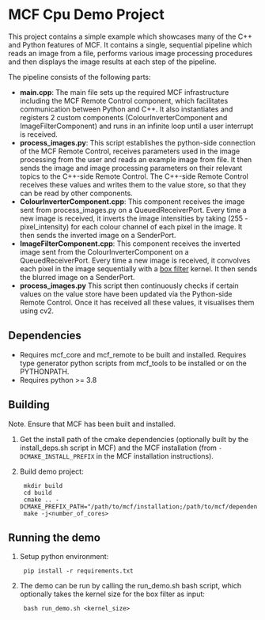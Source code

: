 # MCF Cpu Demo Project
This project contains a simple example which showcases many of the C++ and Python features of MCF. It contains a single, sequential pipeline which reads an image from a file, performs various image processing procedures and then displays the image results at each step of the pipeline.

The pipeline consists of the following parts:

* **main.cpp**: The main file sets up the required MCF infrastructure including the MCF Remote Control component, which facilitates communication between Python and C++. It also instantiates and registers 2 custom components (ColourInverterComponent and ImageFilterComponent) and runs in an infinite loop until a user interrupt is received.
* **process_images.py**: This script establishes the python-side connection of the MCF Remote Control, receives parameters used in the image processing from the user and reads an example image from file. It then sends the image and image processing parameters on their relevant topics to the C++-side Remote Control. The C++-side Remote Control receives these values and writes them to the value store, so that they can be read by other components.
* **ColourInverterComponent.cpp**: This component receives the image sent from process_images.py on a QueuedReceiverPort. Every time a new image is received, it inverts the image intensities by taking (255 - pixel_intensity) for each colour channel of each pixel in the image. It then sends the inverted image on a SenderPort.
* **ImageFilterComponent.cpp**: This component receives the inverted image sent from the ColourInverterComponent on a QueuedReceiverPort. Every time a new image is received, it convolves each pixel in the image sequentially with a [box filter](https://en.wikipedia.org/wiki/Box_blur) kernel. It then sends the blurred image on a SenderPort.
* **process_images.py** This script then continuously checks if certain values on the value store have been updated via the Python-side Remote Control. Once it has received all these values, it visualises them using cv2.

## Dependencies
* Requires mcf_core and mcf_remote to be built and installed. Requires type generator python scripts from mcf_tools to be installed or on the PYTHONPATH. 
* Requires python >= 3.8

## Building
Note. Ensure that MCF has been built and installed. 
1) Get the install path of the cmake dependencies (optionally built by the install_deps.sh script in MCF) and the MCF installation (from `-DCMAKE_INSTALL_PREFIX` in the MCF installation instructions).
2) Build demo project:
        
        mkdir build
        cd build
        cmake .. -DCMAKE_PREFIX_PATH="/path/to/mcf/installation;/path/to/mcf/dependencies"
        make -j<number_of_cores>

## Running the demo
1) Setup python environment:
 
        pip install -r requirements.txt
2) The demo can be run by calling the run_demo.sh bash script, which optionally takes the kernel size for the box filter as input:
        
        bash run_demo.sh <kernel_size>